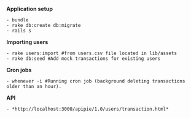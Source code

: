 **Application setup**
```
- bundle
- rake db:create db:migrate
- rails s
```
**Importing users**
```
- rake users:import #from users.csv file located in lib/assets
- rake db:seed #Add mock transactions for existing users
```
**Cron jobs**
```
- whenever -i #Running cron job (background deleting transactions older than an hour).
```
**API**
```
- *http://localhost:3000/apipie/1.0/users/transaction.html*
```
